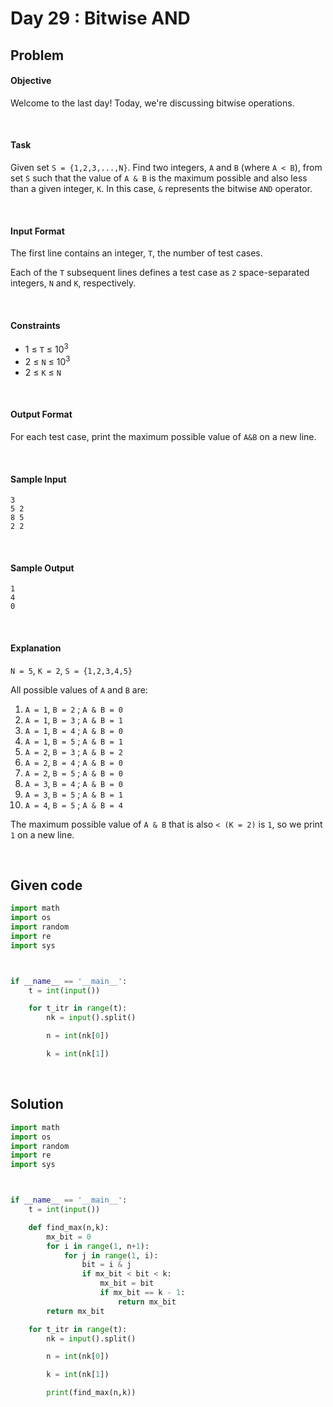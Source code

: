 # Day 29 : Bitwise AND
## Problem
#### Objective

Welcome to the last day! Today, we're discussing bitwise operations.

<br>

#### Task

Given set `S = {1,2,3,...,N}`. Find two integers, `A` and `B` (where `A < B`), from set `S` such that the value of `A & B` is the maximum possible and also less than a given integer, `K`. In this case, `&` represents the bitwise `AND` operator.

<br>

#### Input Format

The first line contains an integer, `T`, the number of test cases.

Each of the `T` subsequent lines defines a test case as `2` space-separated integers, `N` and `K`, respectively.

<br>

#### Constraints

* 1 ≤ `T` ≤ 10<sup>3</sup>
* 2 ≤ `N` ≤ 10<sup>3</sup>
* 2 ≤ `K` ≤ `N`

<br>

#### Output Format

For each test case, print the maximum possible value of `A&B` on a new line.

<br>

#### Sample Input


```
3
5 2
8 5
2 2
```

<br>

#### Sample Output


```
1
4
0
```

<br>

#### Explanation

`N = 5`, `K = 2`, `S = {1,2,3,4,5}`

All possible values of `A` and `B` are:

1. `A = 1`, `B = 2` ; `A & B = 0`
2. `A = 1`, `B = 3` ; `A & B = 1`
3. `A = 1`, `B = 4` ; `A & B = 0`
4. `A = 1`, `B = 5` ; `A & B = 1`
5. `A = 2`, `B = 3` ; `A & B = 2`
6. `A = 2`, `B = 4` ; `A & B = 0`
7. `A = 2`, `B = 5` ; `A & B = 0`
8. `A = 3`, `B = 4` ; `A & B = 0`
9. `A = 3`, `B = 5` ; `A & B = 1`
10. `A = 4`, `B = 5` ; `A & B = 4`


The maximum possible value of `A & B` that is also `< (K = 2)` is `1`, so we print `1` on a new line.

<br>



## Given code

```python
import math
import os
import random
import re
import sys



if __name__ == '__main__':
    t = int(input())

    for t_itr in range(t):
        nk = input().split()

        n = int(nk[0])

        k = int(nk[1])
```


<br>

## Solution


```python
import math
import os
import random
import re
import sys



if __name__ == '__main__':
    t = int(input())

    def find_max(n,k):
        mx_bit = 0
        for i in range(1, n+1):
            for j in range(1, i):
                bit = i & j
                if mx_bit < bit < k:
                    mx_bit = bit
                    if mx_bit == k - 1:
                        return mx_bit
        return mx_bit

    for t_itr in range(t):
        nk = input().split()

        n = int(nk[0])

        k = int(nk[1])

        print(find_max(n,k))    
```
